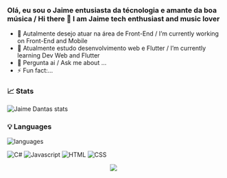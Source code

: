 ### Olá, eu sou o Jaime entusiasta da técnologia e amante da boa música / Hi there 👋 I am Jaime tech enthusiast and music lover

- 🔭 Autalmente desejo atuar na área de Front-End / I’m currently working on Front-End and Mobile
- 🌱 Atualmente estudo desenvolvimento web e Flutter / I’m currently learning Dev Web and Flutter
- 💬 Pergunta ai / Ask me about ...
- ⚡ Fun fact:...

<div align="left">

### 📈 Stats  
![Jaime Dantas stats](https://github-readme-stats.vercel.app/api?username=Jaime-Dantas&theme=dracula&show_icons=true)
### 💡  Languages 
![languages](https://github-readme-stats.vercel.app/api/top-langs/?username=Jaime-Dantas&hide=scss&layout=compact&theme=dracula&title_color=#42daf5)  


![C#](https://img.shields.io/badge/C%23-239120?style=for-the-badge&logo=c-sharp&logoColor=white&style=plastic) ![Javascript](https://img.shields.io/badge/JavaScript-323330?style=for-the-badge&logo=javascript&logoColor=F7DF1E&style=plastic) ![HTML](https://img.shields.io/badge/HTML5-E34F26?style=for-the-badge&logo=html5&logoColor=white&style=plastic) ![CSS](https://img.shields.io/badge/CSS3-1572B6?style=for-the-badge&logo=css3&logoColor=white&style=plastic)
    
  
  
 

<p align="center">
<img src="https://badges.pufler.dev/visits/Jaime-Dantas/Jaime-Dantas"></img> &nbsp;
</p>
